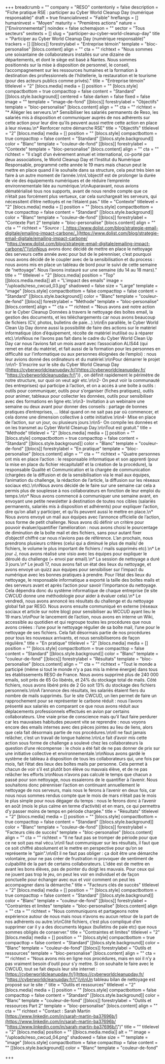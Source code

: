 +++
breadcrumb = ""
company = "RESO"
contentonly = false
description = "Fiche pratique RSE : participer au Cyber World Cleanup Day (numérique responsable)"
draft = true
financialinvest = "Faible"
hreflangs = []
humaninvest = "Moyen"
maturity = "Premières actions"
nature = ["Environnemental"]
noindex = false
schemajson = ""
sector = "Tous secteurs"
seotexts = []
slug = "participer-au-cyber-world-cleanup-day"
title = "Participer au Cyber World Cleanup Day (numérique responsable)"
trackers = []
[[blocs]]
forestrylabel = "Entreprise témoin"
template = "bloc-personalise"
[blocs.content]
align = ""
cta = ""
richtext = "Nous sommes une soixantaine de collaborateurs installés sur une dizaine de départements, et dont le siège est basé à Nantes. Nous sommes positionnés sur la mise à disposition de personnel, le conseil, l’accompagnement sur les ressources humaines et la formation à destination des professionnels de l'hôtellerie, la restauration et le tourisme (pour des acteurs publics comme privés)."
title = "Entreprise témoin"
titlelevel = "2"
[blocs.media]
media = []
position = ""
[blocs.style]
compactbottom = true
compacttop = false
content = "Standard"
[[blocs.style.background]]
centered = false
darken = false
fixed = false
image = ""
template = "image-de-fond"
[[blocs]]
forestrylabel = "Objectifs"
template = "bloc-personalise"
[blocs.content]
align = ""
cta = ""
richtext = "* Alléger les serveurs.\n* Sensibiliser les salariés permanents de Reso, les salariés mis à disposition et communiquer auprès de nos adhérents sur cette action pour leur dire qu’ils peuvent aussi mettre cette action en place à leur niveau.\n* Renforcer notre démarche RSE"
title = "Objectifs"
titlelevel = "2"
[blocs.media]
media = []
position = ""
[blocs.style]
compactbottom = true
compacttop = false
content = "Standard"
[[blocs.style.background]]
color = "Blanc"
template = "couleur-de-fond"
[[blocs]]
forestrylabel = "Contexte"
template = "bloc-personalise"
[blocs.content]
align = ""
cta = ""
richtext = "Il s’agit d’un évènement annuel et international, co-porté par deux associations, le World Cleanup Day et l’Institut du Numérique Responsable, programmé cette année le 19 mars mais chacun peut le mettre en place quand il le souhaite dans sa structure, cela peut très bien se faire à un autre moment de l’année.\n\nL’objectif est de prolonger la durée de vie des équipements numériques et de réduire l’empreinte environnementale liée au numérique.\n\nAuparavant, nous avions dématérialisé tous nos supports, avant de nous rendre compte que ce n’était pas forcément plus vertueux, car cela surchargeait les serveurs, qui nécessitent d’être nettoyés et ne l’étaient pas."
title = "Contexte"
titlelevel = "2"
[blocs.media]
media = []
position = ""
[blocs.style]
compactbottom = true
compacttop = false
content = "Standard"
[[blocs.style.background]]
color = "Blanc"
template = "couleur-de-fond"
[[blocs]]
forestrylabel = "Contexte Part 2"
template = "bloc-personalise"
[blocs.content]
align = ""
cta = ""
richtext = "_Source :_ [_https://www.dolist.com/blog/strategie-email-digitale/emailing-impact-carbone/_](https://www.dolist.com/blog/strategie-email-digitale/emailing-impact-carbone/ \"https://www.dolist.com/blog/strategie-email-digitale/emailing-impact-carbone/\")\n\nNous avons donc décidé de mettre en place le nettoyage des serveurs cette année avec pour but de le pérenniser, c’est pourquoi nous avons décidé de le coupler avec de la sensibilisation et du process : nous avons mis en place un tableau de bord pour le suivi de cette semaine de “nettoyage”. Nous l’avons instauré sur une semaine (du 14 au 18 mars)."
title = ""
titlelevel = "2"
[blocs.media]
position = "Top"
[[blocs.media.media]]
alt = "L'impact des emails"
image = "/uploads/reso_cwcud_03.jpg"
shadowed = false
size = "Large"
template = "image"
[blocs.style]
compactbottom = false
compacttop = false
content = "Standard"
[[blocs.style.background]]
color = "Blanc"
template = "couleur-de-fond"
[[blocs]]
forestrylabel = "Méthode"
template = "bloc-personalise"
[blocs.content]
align = ""
cta = ""
richtext = "Nous avons axé notre action sur le Cyber Cleanup Données à travers le nettoyage des boîtes email, la gestion des documents, et les téléchargements car nous avons beaucoup de fichiers (CV, photos, bulletins de paie…).\n\nEn parallèle, le Cyber World Clean Up Day donne aussi la possibilité de faire des actions sur le matériel informatique (don d’équipement, récolte de matériel inutilisé ou à réparer etc).\n\nNous ne l’avons pas fait dans le cadre du Cyber World Clean Up Day car nous l’avions fait un mois avant avec l’association ALIS44 (qui remet en état du matériel, et fait aussi de la formation pour les personnes en difficulté sur l’informatique ou aux personnes éloignées de l’emploi) : nous leur avions donné des ordinateurs et du matériel.\n\nPour démarrer le projet :\n\n1- S’inscrire sur le site du Cyber World Cleanup Day ([https://cyberworldcleanupday.fr/](https://cyberworldcleanupday.fr/ \"https://cyberworldcleanupday.fr/\")) , on définit rapidement le périmètre de notre structure, sur quoi on veut agir etc.\n\n2- On peut voir la communauté (les entreprises) qui participe à l’action, et on a accès à une boîte à outils : outils pour communiquer, outils pour s’organiser (fiches pratiques), outils pour animer, tableaux pour collecter les données, outils pour sensibiliser avec des formations en ligne etc.\n\n3- Invitation à un webinaire une semaine ou deux avant pour donner des conseils : partage de bonnes pratiques d’entreprises, … Idéal quand on ne sait pas par où commencer, et cela donne une dimension collective à cette initiative.\n\n4- Mise en place de l’action, sur un jour, ou plusieurs jours.\n\n5- On compile les données et on les transmet au Cyber World Cleanup Day.\n\nTout est gratuit."
title = "Méthode"
titlelevel = "2"
[blocs.media]
media = []
position = ""
[blocs.style]
compactbottom = true
compacttop = false
content = "Standard"
[[blocs.style.background]]
color = "Blanc"
template = "couleur-de-fond"
[[blocs]]
forestrylabel = "En pratique"
template = "bloc-personalise"
[blocs.content]
align = ""
cta = ""
richtext = "Quatre personnes ont mis en place l’action : le responsable informatique et son apprenti (pour la mise en place du fichier récapitulatif et la création de la procédure), la responsable Qualité et Communication et la chargée de communication (chargées de la diffusion et de la sensibilisation via le mail aux équipes, l’animation du challenge, la rédaction de l’article, la diffusion sur les réseaux sociaux etc).\n\nNous avons décidé de le faire sur une semaine car cela a permis plus de souplesse à nos collaborateurs en fonction de leur emploi du temps.\n\n* Nous avons commencé à communiquer une semaine avant, en envoyant une petite newsletter à destination de toutes nos cibles (salariés permanents, salariés mis à disposition et adhérents) pour expliquer l’action, dire qu’on allait y participer, et qu’ils peuvent aussi le mettre en place.\n* Nous avons envoyé un mail aux équipes avec l’annonce officielle de l’action, sous forme de petit challenge. Nous avons dû définir un critère pour pouvoir évaluer/quantifier l’amélioration : nous avons choisi le pourcentage de diminution de la boîte mail et des fichiers, sans pour autant fixer d’objectif chiffré car nous n’avions pas de référence. L’an prochain, nous prendrons plusieurs critères (celui qui a diminué le plus de mails/ de fichiers, le volume le plus important de fichiers / mails supprimés etc).\n* Le jour J, nous avons réalisé une visio avec les équipes pour expliquer le déroulé du challenge (+ envoi par email).\n* La session de nettoyage a duré 3 jours.\n* Le jeudi 17, nous avons fait un état des lieux du nettoyage, et avons envoyé un quizz aux équipes pour sensibiliser sur l’impact du numérique avec les bonnes pratiques à prendre. Pour l’état des lieux du nettoyage, le responsable informatique a exporté la taille des boîtes mails et des serveurs avant et après l’action pour savoir l’importance du nettoyage. Cela dépendra donc du système informatique de chaque entreprise (le site CWCUD donne une méthodologie pour aider à évaluer cela).\n* Le vendredi, nous avons annoncé les résultats du challenge et du nettoyage global fait par RESO. Nous avons ensuite communiqué en externe (réseaux sociaux et article sur notre blog) pour sensibiliser au WCCUD ayant lieu le 19 mars.\n\nPour le lancement de l’action, nous avons en interne un Wiki, accessible au quotidien et qui regroupe toutes les procédures que nous avons créées : l’une pour le nettoyage régulier de sa boîte mail, l’une pour le nettoyage de ses fichiers. Cela fait désormais partie de nos procédures pour tous les nouveaux arrivants, et nous sensibiliserons de façon régulière."
title = "En pratique"
titlelevel = "2"
[blocs.media]
media = []
position = ""
[blocs.style]
compactbottom = true
compacttop = false
content = "Standard"
[[blocs.style.background]]
color = "Blanc"
template = "couleur-de-fond"
[[blocs]]
forestrylabel = "Résultats"
template = "bloc-personalise"
[blocs.content]
align = ""
cta = ""
richtext = "Tout le monde a participé (même si tout le monde n’y a pas mis la même énergie) dans tous les établissements RESO de France. Nous avons supprimé plus de 240 000 emails, soit près de 65 Go libérés, et 24% du stockage total de mails. Côté fichiers, nous avons libéré près de 2 Go soit 13% du stockage des fichiers personnels.\n\nA l’annonce des résultats, les salariés étaient fiers du nombre de mails supprimés. Sur le site CWCUD, un lien permet de faire un rapprochement pour se représenter le carbone réduit : nous l’avons présenté aux salariés en comparant ce que nous avons réduit aux déplacements professionnels effectués en avion par certains collaborateurs. Une vraie prise de conscience mais qu’il faut faire perdurer car les mauvaises habitudes peuvent vite se reprendre : nous voyons encore des emails internes avec des pièces jointes au lieu de liens, alors que cela fait désormais partie de nos procédures.\n\nIl ne faut jamais relâcher, c’est un travail de longue haleine.\n\nLe fait d’avoir mis cette action sous forme de challenge a soulevé chez les collaborateurs la question d’une récompense : le choix a été fait de ne pas donner de prix sur une initiative collective et environnementale.\n\nNous avons gardé le système de tableau à disposition de tous les collaborateurs qui, une fois par mois, fait l’état des lieux des boîtes mails par personne. Cela permet à chacun de voir s’il est plutôt bon élève ou mauvais élève, et de ne pas relâcher les efforts.\n\nNous n’avons pas calculé le temps que chacun a passé pour son nettoyage, nous essaierons de le quantifier à l’avenir. Nous souhaitons donc pérenniser l’action en continuant annuellement le nettoyage de nos serveurs, mais nous le ferons à l’avenir en deux fois, car nous nous sommes rendus compte que le mois de mars n’était pas le mois le plus simple pour nous dégager du temps : nous le ferons donc à l’avenir en août (mois le plus calme en terme d’activité) et en mars, ce qui permettra d’y passer moins de temps en période chargée."
title = "Résultats"
titlelevel = "2"
[blocs.media]
media = []
position = ""
[blocs.style]
compactbottom = true
compacttop = false
content = "Standard"
[[blocs.style.background]]
color = "Blanc"
template = "couleur-de-fond"
[[blocs]]
forestrylabel = "Facteurs clés de succès"
template = "bloc-personalise"
[blocs.content]
align = ""
cta = ""
richtext = "Il ne faut pas se tromper de période pour que ce ne soit pas mal vécu.\n\nIl faut communiquer sur les résultats, il faut que ce soit chiffré absolument et le mettre en perspective pour qu’on se représente le “gain”.\n\nEt il ne faut pas obliger : ça doit être une démarche volontaire, pour ne pas créer de frustration ni provoquer de sentiment de culpabilité de la part de certains collaborateurs. L’idée est de mettre en avant les bons élèves, pas de pointer du doigt les mauvais. Pour ceux qui ne jouent pas trop le jeu, on peut les voir en individuel et de façon ponctuelle pour échanger avec eux et voir comment on peut les accompagner dans la démarche."
title = "Facteurs clés de succès"
titlelevel = "2"
[blocs.media]
media = []
position = ""
[blocs.style]
compactbottom = true
compacttop = false
content = "Standard"
[[blocs.style.background]]
color = "Blanc"
template = "couleur-de-fond"
[[blocs]]
forestrylabel = "Contraintes et limites"
template = "bloc-personalise"
[blocs.content]
align = ""
cta = ""
richtext = "Nous communiquons et partageons notre expérience autour de nous mais nous n’avons eu aucun retour de la part de nos adhérents ou autre.\n\nCôté fichiers, c’est plus compliqué d’en supprimer car il y a des documents légaux (bulletins de paie etc) que nous sommes obligés de conserver."
title = "Contraintes et limites"
titlelevel = "2"
[blocs.media]
media = []
position = ""
[blocs.style]
compactbottom = true
compacttop = false
content = "Standard"
[[blocs.style.background]]
color = "Blanc"
template = "couleur-de-fond"
[[blocs]]
forestrylabel = "Outils et ressources"
template = "bloc-personalise"
[blocs.content]
align = ""
cta = ""
richtext = "Nous avons mis en ligne nos procédures, mais en soi il n’y a pas vraiment besoin d’outil pour s’y mettre. Si on souhaite le faire avec le CWCUD, tout se fait depuis leur site internet : [https://cyberworldcleanupday.fr/](https://cyberworldcleanupday.fr/ \"https://cyberworldcleanupday.fr/\")\n\nUn tableau bilan de nettoyage est proposé sur le site :"
title = "Outils et ressources"
titlelevel = "2"
[blocs.media]
media = []
position = ""
[blocs.style]
compactbottom = false
compacttop = false
content = "Standard"
[[blocs.style.background]]
color = "Blanc"
template = "couleur-de-fond"
[[blocs]]
forestrylabel = "Outils et ressources Part 2"
template = "bloc-personalise"
[blocs.content]
align = ""
cta = ""
richtext = "Contact : Sarah Martin [https://www.linkedin.com/in/sarah-martin-ba37696b/](https://www.linkedin.com/in/sarah-martin-ba37696b/ \"https://www.linkedin.com/in/sarah-martin-ba37696b/\")"
title = ""
titlelevel = "2"
[blocs.media]
position = ""
[[blocs.media.media]]
alt = ""
image = "/uploads/reso_cwcud_04.png"
shadowed = false
size = ""
template = "image"
[blocs.style]
compactbottom = false
compacttop = false
content = ""
[[blocs.style.background]]
color = "Blanc"
template = "couleur-de-fond"

+++
